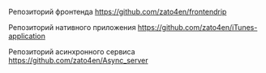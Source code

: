 Репозиторий фронтенда
https://github.com/zato4en/frontendrip

Репозиторий нативного приложения
https://github.com/zato4en/iTunes-application

Репозиторий асинхронного сервиса
https://github.com/zato4en/Async_server

